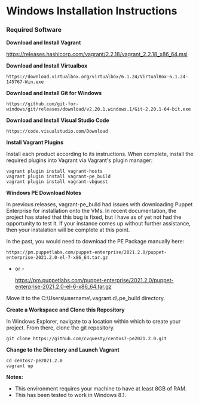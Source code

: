 # Windows Installation Instructions

### Required Software

**Download and Install Vagrant**

https://releases.hashicorp.com/vagrant/2.2.18/vagrant_2.2.18_x86_64.msi

**Download and Install Virtualbox**

	https://download.virtualbox.org/virtualbox/6.1.24/VirtualBox-6.1.24-145767-Win.exe

**Download and Install Git for Windows**

	https://github.com/git-for-windows/git/releases/download/v2.20.1.windows.1/Git-2.20.1-64-bit.exe

**Download and Install Visual Studio Code**

	https://code.visualstudio.com/Download

**Install Vagrant Plugins**

Install each product according to its instructions.  When complete, install the required plugins into Vagrant via Vagrant's plugin manager:

	vagrant plugin install vagrant-hosts
	vagrant plugin install vagrant-pe_build
	vagrant plugin install vagrant-vbguest

**Windows PE Download Notes**

In previous releases, vagrant-pe_build had issues with downloading Puppet Enterprise for installation onto the VMs.  In recent documentation, the project has stated that this bug is fixed, but I have as of yet not had the opportunity to test it.  If your instance comes up without further assistance, then your instalation will be complete at this point.

In the past, you would need to download the PE Package manually here:

	https://pm.puppetlabs.com/puppet-enterprise/2021.2.0/puppet-enterprise-2021.2.0-el-7-x86_64.tar.gz

- or -

	https://pm.puppetlabs.com/puppet-enterprise/2021.2.0/puppet-enterprise-2021.2.0-el-6-x86_64.tar.gz

Move it to the C:\Users\username\\.vagrant.d\\.pe_build directory.

**Create a Workspace and Clone this Repository**

In Windows Explorer, navigate to a location within which to create your project.  From there, clone the git repository.

	git clone https://github.com/cvquesty/centos7-pe2021.2.0.git

**Change to the Directory and Launch Vagrant**

	cd centos7-pe2021.2.0
	vagrant up

**Notes:**

* This environment requires your machine to have at least 8GB of RAM.
* This has been tested to work in Windows 8.1.
